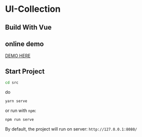 # UI-Collection

## Build With Vue

## online demo

[DEMO HERE](http://animation.catsjuice.cn)

## Start Project

```zsh
cd src
```

do

```zsh
yarn serve
```

or run with `npm`:

```zsh
npm run serve
```

By default, the project will run on server: `http://127.0.0.1:8080/`

